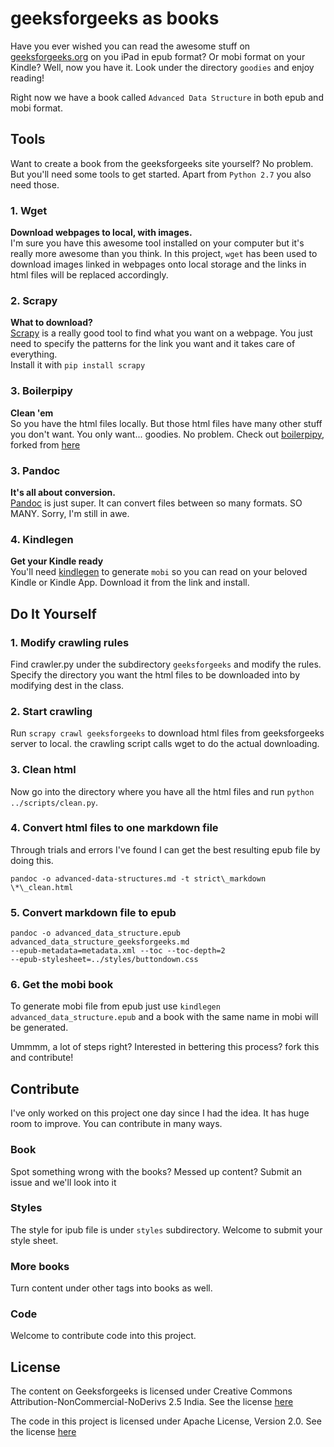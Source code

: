 # geeksforgeeks as books

Have you ever wished you can read the awesome stuff on [geeksforgeeks.org][1] on you
iPad in epub format? Or mobi format on your Kindle? Well, now you have it. Look under the directory `goodies` and enjoy reading!

Right now we have a book called `Advanced Data Structure` in both epub and mobi
format.


## Tools

Want to create a book from the geeksforgeeks site yourself? No problem. But
you'll need some tools to get started. Apart from `Python 2.7` you also need
those.

### 1. Wget

**Download webpages to local, with images.**  
I'm sure you have this awesome tool installed on your computer but it's really
more awesome than you think. In this project, `wget` has been used to download
images linked in webpages onto local storage and the links in html files will be
replaced accordingly.

### 2. Scrapy

**What to download?**  
[Scrapy][2] is a really good tool to find what you want on a webpage. You just
need to specify the patterns for the link you want and it takes care of
everything.  
Install it with `pip install scrapy`

### 3. Boilerpipy

**Clean 'em**  
So you have the html files locally. But those html files have many other stuff
you don't want. You only want... goodies.
No problem. Check out [boilerpipy][5], forked from [here][6]


### 3. Pandoc
**It's all about conversion.**  
[Pandoc][3] is just super. It can convert files between so many formats. SO
MANY. Sorry, I'm still in awe.

### 4. Kindlegen
**Get your Kindle ready**  
You'll need [kindlegen][4] to generate `mobi` so you can read on your beloved Kindle
or Kindle App. Download it from the link and install.

## Do It Yourself

### 1. Modify crawling rules

Find crawler.py under the subdirectory `geeksforgeeks` and modify the rules.
Specify the directory you want the html files to be downloaded into by modifying
dest in the class.

### 2. Start crawling

Run `scrapy crawl geeksforgeeks` to download html files from geeksforgeeks
server to local. the crawling script calls wget to do the actual downloading.

### 3. Clean html  

Now go into the directory where you have all the html files and run
`python ../scripts/clean.py`.

### 4. Convert html files to one markdown file

Through trials and errors I've found I can get the best resulting epub file by
doing this.

```
pandoc -o advanced-data-structures.md -t strict\_markdown \*\_clean.html
```

### 5. Convert markdown file to epub

```
pandoc -o advanced_data_structure.epub advanced_data_structure_geeksforgeeks.md
--epub-metadata=metadata.xml --toc --toc-depth=2
--epub-stylesheet=../styles/buttondown.css
```

### 6. Get the mobi book

To generate mobi file from epub just use `kindlegen advanced_data_structure.epub`
and a book with the same name in mobi will be generated.

Ummmm, a lot of steps right? Interested in bettering this process? fork this and
contribute!


## Contribute

I've only worked on this project one day since I had the idea. It has huge room to improve. You can contribute in many ways.

### Book

Spot something wrong with the books? Messed up content? Submit an issue and
we'll look into it

### Styles

The style for ipub file is under `styles` subdirectory. Welcome to submit your
style sheet.

### More books

Turn content under other tags into books as well.

### Code

Welcome to contribute code into this project.


## License

The content on Geeksforgeeks is licensed under Creative Commons
Attribution-NonCommercial-NoDerivs 2.5 India. See the license [here][7]

The code in this project is licensed under Apache License, Version 2.0. See the
license [here][8]



[1]:http://www.geeksforgeeks.org/
[2]:http://scrapy.org/
[3]:http://johnmacfarlane.net/pandoc/
[4]:http://www.amazon.com/gp/feature.html?docId=1000765211
[5]:https://github.com/gnijuohz/boilerpipy
[6]:https://github.com/harshavardhana/boilerpipy
[7]:http://creativecommons.org/licenses/by-nc-nd/2.5/in/deed.en_US
[8]:http://www.apache.org/licenses/LICENSE-2.0
